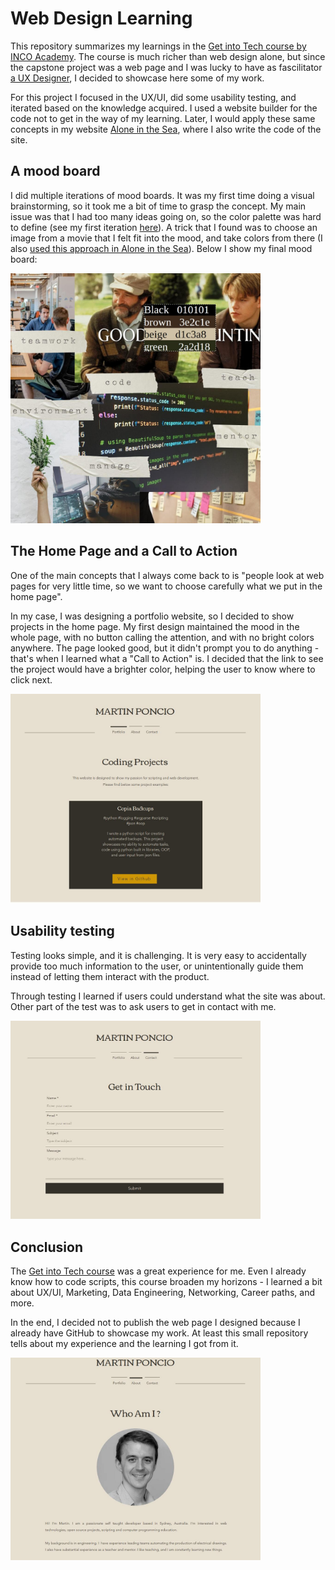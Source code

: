 # Web Design Learning
This repository summarizes my learnings in the [Get into Tech course by INCO Academy](https://www.inco.org.au/get-into-tech). The course is much richer than web design alone, but since the capstone project was a web page and I was lucky to have as fascilitator [a UX Designer](https://www.linkedin.com/in/natalia-bornay/), I decided to showcase here some of my work.

For this project I focused in the UX/UI, did some usability testing, and iterated based on the knowledge acquired. I used a website builder for the code not to get in the way of my learning. Later, I would apply these same concepts in my website [Alone in the Sea](https://aloneinthesea.com/), where I also write the code of the site.

## A mood board
I did multiple iterations of mood boards. It was my first time doing a visual brainstorming, so it took me a bit of time to grasp the concept. My main issue was that I had too many ideas going on, so the color palette was hard to define (see my first iteration [here](./media/mood1.jpeg)). A trick that I found was to choose an image from a movie that I felt fit into the mood, and take colors from there (I also [used this approach in Alone in the Sea](https://aloneinthesea.com/assets/images/2022-12-18-palette.jpg)). Below I show my final mood board:

<img src="./media/mood3.jpeg" width="400" />

## The Home Page and a Call to Action
One of the main concepts that I always come back to is "people look at web pages for very little time, so we want to choose carefully what we put in the home page". 

In my case, I was designing a portfolio website, so I decided to show projects in the home page. My first design maintained the mood in the whole page, with no button calling the attention, and with no bright colors anywhere. The page looked good, but it didn't prompt you to do anything - that's when I learned what a "Call to Action" is. I decided that the link to see the project would have a brighter color, helping the user to know where to click next. 

<img src="./media/home.jpeg" width="400" />

## Usability testing
Testing looks simple, and it is challenging. It is very easy to accidentally provide too much information to the user, or unintentionally guide them instead of letting them interact with the product.

Through testing I learned if users could understand what the site was about. Other part of the test was to ask users to get in contact with me.

<img src="./media/contact.jpeg" width="400" />

## Conclusion

The [Get into Tech course](https://www.inco.org.au/get-into-tech) was a great experience for me. Even I already know how to code scripts, this course broaden my horizons - I learned a bit about UX/UI, Marketing, Data Engineering, Networking, Career paths, and more. 

In the end, I decided not to publish the web page I designed because I already have GitHub to showcase my work. At least this small repository tells about my experience and the learning I got from it.

<img src="./media/about.jpeg" width="400" />
